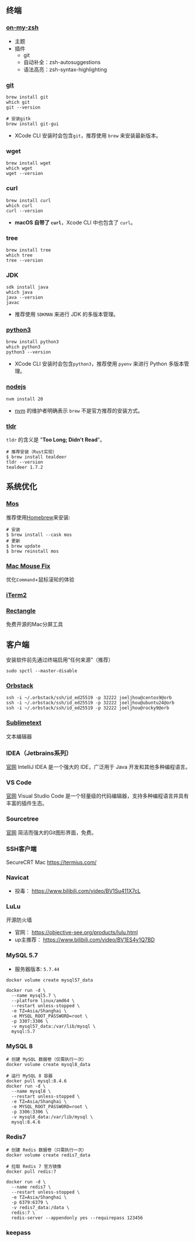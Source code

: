 ## 终端
### [on-my-zsh](https://ohmyz.sh/#install)
* 主题
* 插件
	* git
	* 自动补全：zsh-autosuggestions
	* 语法高亮：zsh-syntax-highlighting
### [git](https://git-scm.com/)
```shell
brew install git
which git
git --version

# 安装gitk
brew install git-gui
```
- XCode CLI 安装时会包含`git`，推荐使用 `brew` 来安装最新版本。
### wget
```shell
brew install wget
which wget
wget --version
```
### curl
```shell
brew install curl
which curl
curl --version
```
- **macOS 自带了 `curl`**，Xcode CLI 中也包含了 `curl`。
### tree
```shell
brew install tree
which tree
tree --version
```
### JDK
```shell
sdk install java
which java
java --version
javac
```
* 推荐使用 `SDKMAN` 来进行 JDK 的多版本管理。
### [python3](https://www.python.org/)
```
brew install python3
which python3
python3 --version
```
* XCode CLI 安装时会包含`python3`，推荐使用 `pyenv` 来进行 Python 多版本管理。
### [nodejs](https://nodejs.org/zh-cn)
```shell
nvm install 20
```
* [nvm](https://github.com/nvm-sh/nvm) 的维护者明确表示 `brew` 不是官方推荐的安装方式。
### [tldr](https://tldr.inbrowser.app/)
`tldr` 的含义是 "**Too Long; Didn't Read**"。
```shell
# 推荐安装（Rust实现）
$ brew install tealdeer
tldr --version
tealdeer 1.7.2
```
## 系统优化
### [Mos](https://mos.caldis.me/)
推荐使用[Homebrew](https://brew.sh/)来安装:
```shell
# 安装
$ brew install --cask mos
# 更新
$ brew update
$ brew reinstall mos
```
### [Mac Mouse Fix](https://macmousefix.com/)
优化`Command`+鼠标滚轮的体验
### [iTerm2](https://iterm2.com/)
### [Rectangle](https://rectangleapp.com/)
免费开源的Mac分屏工具
## 客户端
安装软件前先通过终端启用“任何来源”（推荐）
```shell
sudo spctl --master-disable
```
### [Orbstack](https://orbstack.dev/)
```shell
ssh -i ~/.orbstack/ssh/id_ed25519 -p 32222 joeljhou@centos9@orb
ssh -i ~/.orbstack/ssh/id_ed25519 -p 32222 joeljhou@ubuntu24@orb
ssh -i ~/.orbstack/ssh/id_ed25519 -p 32222 joeljhou@rocky9@orb
```
### [Sublimetext](https://www.sublimetext.com/)
文本编辑器
### IDEA（Jetbrains系列）
[官网](https://www.jetbrains.com/idea/)
IntelliJ IDEA 是一个强大的 IDE，广泛用于 Java 开发和其他多种编程语言。
### VS Code
[官网](https://code.visualstudio.com/)
Visual Studio Code 是一个轻量级的代码编辑器，支持多种编程语言并具有丰富的插件生态。
### Sourcetree
[官网](https://www.sourcetreeapp.com/)
简洁而强大的Git图形界面，免费。
### SSH客户端
SecureCRT Mac
https://termius.com/
### Navicat
* 投毒： https://www.bilibili.com/video/BV1Su411X7cL
### LuLu
开源防火墙
* 官网： https://objective-see.org/products/lulu.html
* up主推荐： https://www.bilibili.com/video/BV1ES4y1Q7BD
### MySQL 5.7
* 服务器版本: `5.7.44`
```shell
docker volume create mysql57_data

docker run -d \
  --name mysql5.7 \
  --platform linux/amd64 \
  --restart unless-stopped \
  -e TZ=Asia/Shanghai \
  -e MYSQL_ROOT_PASSWORD=root \
  -p 3307:3306 \
  -v mysql57_data:/var/lib/mysql \
  mysql:5.7
```
### MySQL 8
```shell
# 创建 MySQL 数据卷（仅需执行一次）
docker volume create mysql8_data

# 运行 MySQL 8 容器
docker pull mysql:8.4.6
docker run -d \
  --name mysql8 \
  --restart unless-stopped \
  -e TZ=Asia/Shanghai \
  -e MYSQL_ROOT_PASSWORD=root \
  -p 3306:3306 \
  -v mysql8_data:/var/lib/mysql \
  mysql:8.4.6
```

### Redis7
```shell
# 创建 Redis 数据卷（只需执行一次）
docker volume create redis7_data

# 拉取 Redis 7 官方镜像
docker pull redis:7

docker run -d \
  --name redis7 \
  --restart unless-stopped \
  -e TZ=Asia/Shanghai \
  -p 6379:6379 \
  -v redis7_data:/data \
  redis:7 \
  redis-server --appendonly yes --requirepass 123456
```
### keepass

